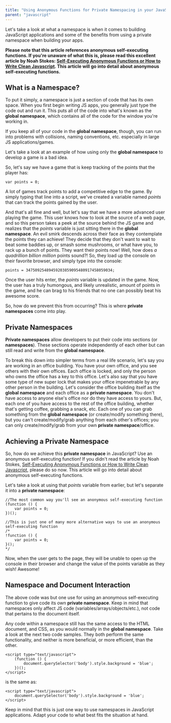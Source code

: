 ```yaml
---
title: "Using Anonymous Functions for Private Namespacing in your JavaScript Apps"
parent: "javascript"
---
```


Let's take a look at what a namespace is when it comes to building JavaScript applications and some of the benefits from using a private namespace when building your apps.

**Please note that this article references anonymous self-executing functions. If you're unaware of what this is, please read this excellent article by Noah Stokes: [Self-Executing Anonymous Functions or How to Write Clean Javascript](http://esbueno.noahstokes.com/post/77292606977/self-executing-anonymous-functions-or-how-to-write). This article will go into detail about anonymous self-executing functions.**

## What is a Namespace?

To put it simply, a namespace is just a section of code that has its own space. When you first begin writing JS apps, you generally just type the code out and run it. This puts all of the code into what's known as the **global namespace**, which contains all of the code for the window you're working in.

If you keep all of your code in the **global namespace**, though, you can run into problems with collisions, naming conventions, etc. especially in large JS applications/games.

Let's take a look at an example of how using only the **global namespace** to develop a game is a bad idea.

So, let's say we have a game that is keep tracking of the points that the player has:

    var points = 0;

A lot of games track points to add a competitive edge to the game. By simply typing that line into a script, we've created a variable named _points_ that can track the points gained by the user.

And that's all fine and well, but let's say that we have a more advanced user playing the game. This user knows how to look at the source of a web page, and so this person takes a peek at the source behind the JS game and realizes that the _points_ variable is just sitting there in the **global namespace**. An evil smirk descends across their face as they contemplate the points they can achieve! They decide that they don't want to wait to beat some baddies up, or smash some mushrooms, or what have you, to rack up a bunch of points. They want their points now! Well, how does _a quadrillion billion million_ points sound?! So, they load up the console on their favorite browser, and simply type into the console:

    points = 34750925489459203859095480917458059034;

Once the user hits enter, the _points_ variable is updated in the game. Now, the user has a truly humongous, and likely unrealistic, amount of points in the game, and he can brag to his friends that no one can possibly beat his awesome score.

So, how do we prevent this from occurring? This is where **private namespaces** come into play.

## Private Namespaces

**Private namespaces** allow developers to put their code into sections (or **namespaces**). These sections operate independently of each other but can still read and write from the **global namespace**.

To break this down into simpler terms from a real life scenario, let's say you are working in an office building. You have your own office, and you see others with their own offices. Each office is locked, and only the person who owns the office has a key to this office. Let's also say that you have some type of new super lock that makes your office impenetrable by any other person in the building. Let's consider the office building itself as the **global namespace** and each office as a **private namespace**. You don't have access to anyone else's office nor do they have access to yours. But, each one of you have access to the rest of the office building, whether that's getting coffee, grabbing a snack, etc. Each one of you can grab something from the **global namespace** (or create/modify something there), but you can't create/modify/grab anything from each other's offices; you can only create/modify/grab from your own **private namespace**/office.

## Achieving a Private Namespace

So, how do we achieve this **private namespace** in JavaScript? Use an anonymous self-executing function! If you didn't read the article by Noah Stokes, [Self-Executing Anonymous Functions or How to Write Clean Javascript](http://esbueno.noahstokes.com/post/77292606977/self-executing-anonymous-functions-or-how-to-write), please do so now. This article will go into detail about anonymous self-executing functions.

Let's take a look at using that _points_ variable from earlier, but let's separate it into a **private namespace**:

    //The most common way you'll see an anonymous self-executing function
    (function () {
        var points = 0;
    })();

    //This is just one of many more alternative ways to use an anonymous self-executing function
    /*
    !function () {
        var points = 0;
    }();
    */

Now, when the user gets to the page, they will be unable to open up the console in their browser and change the value of the points variable as they wish! Awesome!

## Namespace and Document Interaction

The above code was but one use for using an anonymous self-executing function to give code its own **private namespace**. Keep in mind that namespaces only affect JS code (variables/arrays/objects/etc.), not code that pertains to the document itself.

Any code within a namespace still has the same access to the HTML document, and CSS, as you would normally in the **global namespace**. Take a look at the next two code samples. They both perform the same functionality, and neither is more beneficial, or more efficient, than the other.

    <script type="text/javascript">
        (function () {
            document.querySelector('body').style.background = 'blue';
        })();
    </script>

is the same as:

    <script type="text/javascript">
        document.querySelector('body').style.background = 'blue';
    </script>

Keep in mind that this is just one way to use namespaces in JavaScript applications. Adapt your code to what best fits the situation at hand.
